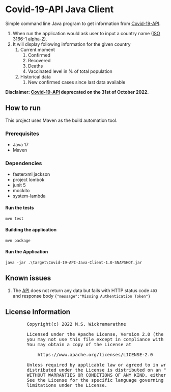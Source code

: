 # Covid-19-API Java Client

Simple command line Java program to get information from [Covid-19-API](https://github.com/M-Media-Group/Covid-19-API).

1. When run the application would ask user to input a country
   name ([ISO 3166-1 alpha-2](https://en.wikipedia.org/wiki/ISO_3166-1_alpha-2)).
2. It will display following information for the given country
    1. Current moment
        1. Confirmed
        2. Recovered
        3. Deaths
        4. Vaccinated level in % of total population
    2. Historical data
        1. New confirmed cases since last data available

**Disclaimer: [Covid-19-API](https://github.com/M-Media-Group/Covid-19-API) deprecated on the 31st of October 2022.**

## How to run

This project uses Maven as the build automation tool.

### Prerequisites

* Java 17
* Maven

### Dependencies

* fasterxml jackson
* project lombok
* junit 5
* mockito
* system-lambda

#### Run the tests

```mvn test```

#### Building the application

```mvn package```

#### Run the Application

```java -jar .\target\Covid-19-API-Java-Client-1.0-SNAPSHOT.jar```

## Known issues

1. The [API](https://covid-api.mmediagroup.fr/v1/cases) does not return any data but fails with HTTP status code `403`
   and
   response body `{"message":"Missing Authentication Token"}`

## License Information

<pre>
        Copyright(c) 2022 M.S. Wickramarathne

        Licensed under the Apache License, Version 2.0 (the "License");
        you may not use this file except in compliance with the License.
        You may obtain a copy of the License at

            https://www.apache.org/licenses/LICENSE-2.0

        Unless required by applicable law or agreed to in writing, software
        distributed under the License is distributed on an "AS IS" BASIS,
        WITHOUT WARRANTIES OR CONDITIONS OF ANY KIND, either express or implied.
        See the License for the specific language governing permissions and
        limitations under the License.
</pre>